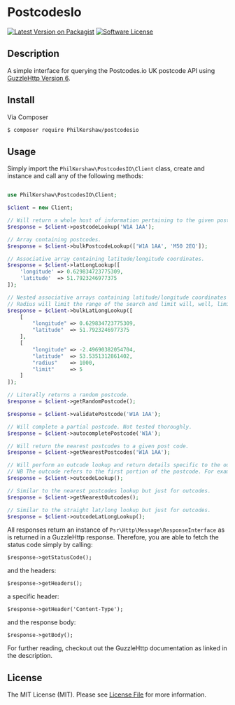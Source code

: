 # PostcodesIo

[![Latest Version on Packagist][ico-version]][link-packagist]
[![Software License][ico-license]](LICENSE.md)

## Description

A simple interface for querying the Postcodes.io UK postcode API using [GuzzleHttp Version 6](http://docs.guzzlephp.org/en/latest/index.html).

## Install

Via Composer

``` bash
$ composer require PhilKershaw/postcodesio
```

## Usage

Simply import the `PhilKershaw\PostcodesIO\Client` class, create and instance and call any of the following methods:

``` php

use PhilKershaw\PostcodesIO\Client;

$client = new Client;

// Will return a whole host of information pertaining to the given post code.
$response = $client->postcodeLookup('W1A 1AA');

// Array containing postcodes.
$response = $client->bulkPostcodeLookup(['W1A 1AA', 'M50 2EQ']);

// Associative array containing latitude/longitude coordinates.
$response = $client->latLongLookup([
    'longitude' => 0.629834723775309,
    'latitude'  => 51.7923246977375
]);

// Nested associative arrays containing latitude/longitude coordinates and optional radius and limit.
// Radius will limit the range of the search and limit will, well, limit the number of results for a particular latitude/longitude lookup.
$response = $client->bulkLatLongLookup([
    [
        "longitude" => 0.629834723775309,
        "latitude"  => 51.7923246977375
    ],
    [
        "longitude" => -2.49690382054704,
        "latitude"  => 53.5351312861402,
        "radius"    => 1000,
        "limit"     => 5
    ]
]);

// Literally returns a random postcode.
$response = $client->getRandomPostcode();

$response = $client->validatePostcode('W1A 1AA');

// Will complete a partial postcode. Not tested thoroughly.
$response = $client->autocompletePostcode('W1A');

// Will return the nearest postcodes to a given post code.
$response = $client->getNearestPostcodes('W1A 1AA');

// Will perform an outcode lookup and return details specific to the outcode.
// NB The outcode refers to the first portion of the postcode. For example 'W1A' is the outcode in 'W1A 1AA'.
$response = $client->outcodeLookup();

// Similar to the nearest postcodes lookup but just for outcodes.
$response = $client->getNearestOutcodes();

// Similar to the straight lat/long lookup but just for outcodes.
$response = $client->outcodeLatLongLookup();

```

All responses return an instance of `Psr\Http\Message\ResponseInterface` as is returned in a GuzzleHttp response. Therefore, you are able to fetch the status code simply by calling:
```
$response->getStatusCode();
```
and the headers:
```
$response->getHeaders();
```
a specific header:
```
$response->getHeader('Content-Type');
```
and the response body:
```
$response->getBody();
```

For further reading, checkout out the GuzzleHttp documentation as linked in the description.

## License

The MIT License (MIT). Please see [License File](LICENSE.md) for more information.

[ico-version]: https://img.shields.io/packagist/v/philkershaw/postcodesio.svg?style=flat-square
[ico-license]: https://img.shields.io/badge/license-MIT-brightgreen.svg?style=flat-square
[ico-travis]: https://img.shields.io/travis/philkershaw/postcodesio/master.svg?style=flat-square
[ico-scrutinizer]: https://img.shields.io/scrutinizer/coverage/g/philkershaw/postcodesio.svg?style=flat-square
[ico-code-quality]: https://img.shields.io/scrutinizer/g/philkershaw/postcodesio.svg?style=flat-square
[ico-downloads]: https://img.shields.io/packagist/dt/philkershaw/postcodesio.svg?style=flat-square

[link-packagist]: https://packagist.org/packages/philkershaw/postcodesio
[link-travis]: https://travis-ci.org/philkershaw/postcodesio
[link-scrutinizer]: https://scrutinizer-ci.com/g/philkershaw/postcodesio/code-structure
[link-code-quality]: https://scrutinizer-ci.com/g/philkershaw/postcodesio
[link-downloads]: https://packagist.org/packages/philkershaw/postcodesio
[link-author]: https://github.com/PhilKershaw
[link-contributors]: ../../contributors
